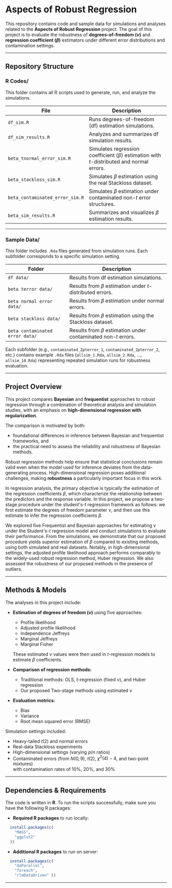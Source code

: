 # Aspects of Robust Regression

This repository contains code and sample data for simulations and analyses related to the **Aspects of Robust Regression** project. The goal of this project is to evaluate the robustness of **degrees-of-freedom ($\nu$)** and **regression coefficient ($\beta$)** estimators under different error distributions and contamination settings.

---

## Repository Structure

### **R Codes/**
This folder contains all R scripts used to generate, run, and analyze the simulations.

| File | Description |
|------|--------------|
| `df_sim.R` | Runs degrees-of-freedom (df) estimation simulations. |
| `df_sim_results.R` | Analyzes and summarizes df simulation results. |
| `beta_tnormal_error_sim.R` | Simulates regression coefficient ($\beta$) estimation with *t*-distributed and normal errors. |
| `beta_stackloss_sim.R` | Simulates $\beta$ estimation using the real Stackloss dataset. |
| `beta_contaminated_error_sim.R` | Simulates $\beta$ estimation under contaminated non-*t* error structures. |
| `beta_sim_results.R` | Summarizes and visualizes $\beta$ estimation results. |

---

### **Sample Data/**
This folder includes `.Rda` files generated from simulation runs. Each subfolder corresponds to a specific simulation setting.

| Folder | Description |
|---------|--------------|
| `df data/` | Results from df estimation simulations. |
| `beta terror data/` | Results from $\beta$ estimation under *t*-distributed errors. |
| `beta normal error data/` | Results from $\beta$ estimation under normal errors. |
| `beta stackloss data/` | Results from $\beta$ estimation using the Stackloss dataset. |
| `beta contaminated error data/` | Results from $\beta$ estimation under contaminated non-*t* errors. |

Each subfolder (e.g., `contaminated_2pterror_1`, `contaminated_2pterror_2`, etc.) contains example `.Rda` files (`allsim_1.Rda`, `allsim_2.Rda`, …, `allsim_10.Rda`) representing repeated simulation runs for robustness evaluation.

---

## Project Overview

This project compares **Bayesian** and **frequentist** approaches to robust regression through a combination of theoretical analysis and simulation studies, with an emphasis on **high-dimensional regression with regularization**.

The comparison is motivated by both:
- foundational differences in inference between Bayesian and frequentist frameworks, and  
- the practical need to assess the reliability and robustness of Bayesian methods.  

Robust regression methods help ensure that statistical conclusions remain valid even when the model used for inference deviates from the data-generating process. High-dimensional regression poses additional challenges, making **robustness** a particularly important focus in this work.

In regression analysis, the primary objective is typically the estimation of the regression coefficients $\beta$, which characterize the relationship between the predictors and the response variable. In this project, we propose a two-stage procedure under the student's-*t* regression framework as follows: we first estimate the degrees of freedom parameter $\nu$, and then use this estimate to infer the regression coefficients $\beta$.

We explored five Frequentist and Bayesian approaches for estimating $\nu$ under the Student's-*t* regression model and conduct simulations to evaluate their performance. From the simulations, we demonstrate that our proposed procedure yields superior estimation of $\beta$ compared to existing methods, using both simulated and real datasets. Notably, in high-dimensional settings, the adjusted profile likelihood approach performs comparably to the widely-used robust regression method, Huber regression. We also assessed the robustness of our proposed methods in the presence of outliers.

---

## Methods & Models

The analyses in this project include:

- **Estimation of degrees of freedom ($\nu$)** using five approaches:  
  - Profile likelihood  
  - Adjusted profile likelihood  
  - Independence Jeffreys  
  - Marginal Jeffreys  
  - Marginal Fisher  

  These estimated $\nu$ values were then used in *t*-regression models to estimate $\beta$ coefficients.

- **Comparison of regression methods:**  
  - Traditional methods: OLS, *t*-regression (fixed $\nu$), and Huber regression  
  - Our proposed Two-stage methods using estimated $\nu$

- **Evaluation metrics:**  
  - Bias  
  - Variance  
  - Root mean squared error (RMSE)

Simulation settings included:
- Heavy-tailed *t*(2) and normal errors  
- Real-data Stackloss experiments  
- High-dimensional settings (varying $p/n$ ratios)  
- Contaminated errors (from $N(0,9)$, *t*(2), $\chi^2(4)-4$, and two-point mixtures)  
  with contamination rates of 10%, 20%, and 30%  

--- 

## Dependencies & Requirements 

The code is written in **R**. To run the scripts successfully, make sure you have the following R packages: 

- **Required R packages** to run locally:
```r
  install.packages(c(
    "MASS",
    "ggplot2"
  ))
```

- **Additional R packages** to run on server:
```r
  install.packages(c(
    "doParallel",
    "foreach",
    "rlmDataDriven" ))
```
---

